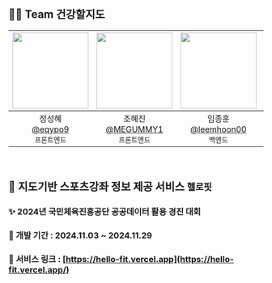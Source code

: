 ## 🧑‍💻 Team 건강할지도
|<img src="https://avatars.githubusercontent.com/u/125109615?v=4" width="150" height="150"/>|<img src="https://avatars.githubusercontent.com/u/57613101?v=4" width="150" height="150"/>|<img src="https://avatars.githubusercontent.com/u/57895643?v=4" width="150" height="150"/>|<img src="https://avatars.githubusercontent.com/u/165978255?v=4" width="150" height="150"/>|
|:-:|:-:|:-:|:-:|
|정성혜<br/>[@eqypo9](https://github.com/eqypo9)<br/>`프론트엔드`|조혜진<br/>[@MEGUMMY1](https://github.com/MEGUMMY1)<br/>`프론트엔드`|임종훈<br/>[@leemhoon00](https://github.com/leemhoon00)<br/>`백엔드`|홍수연<br/>[@suyeonhong99](https://github.com/suyeonhong99)<br/>`디자이너`|

<br>

## 🔮 지도기반 스포츠강좌 정보 제공 서비스 `헬로핏`
### ✨ 2024년 국민체육진흥공단 공공데이터 활용 경진 대회 
### 📅 개발 기간 : 2024.11.03 ~ 2024.11.29
### 📌 서비스 링크 : [https://hello-fit.vercel.app](https://hello-fit.vercel.app/)
